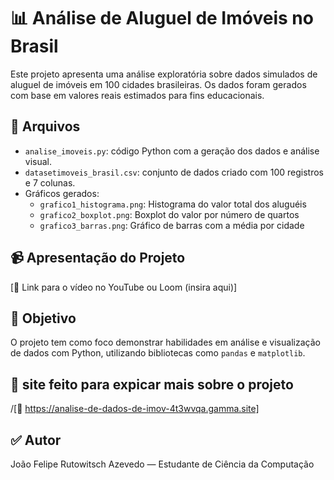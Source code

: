 
# 📊 Análise de Aluguel de Imóveis no Brasil

Este projeto apresenta uma análise exploratória sobre dados simulados de aluguel de imóveis em 100 cidades brasileiras. Os dados foram gerados com base em valores reais estimados para fins educacionais.

## 📁 Arquivos

- `analise_imoveis.py`: código Python com a geração dos dados e análise visual.
- `datasetimoveis_brasil.csv`: conjunto de dados criado com 100 registros e 7 colunas.
- Gráficos gerados:
  - `grafico1_histograma.png`: Histograma do valor total dos aluguéis
  - `grafico2_boxplot.png`: Boxplot do valor por número de quartos
  - `grafico3_barras.png`: Gráfico de barras com a média por cidade

## 📹 Apresentação do Projeto
[🔗 Link para o vídeo no YouTube ou Loom (insira aqui)]

## 📌 Objetivo
O projeto tem como foco demonstrar habilidades em análise e visualização de dados com Python, utilizando bibliotecas como `pandas` e `matplotlib`.

## 📌 site feito para expicar mais sobre o projeto
/[🔗 https://analise-de-dados-de-imov-4t3wvqa.gamma.site]

## ✅ Autor
João Felipe Rutowitsch Azevedo — Estudante de Ciência da Computação

